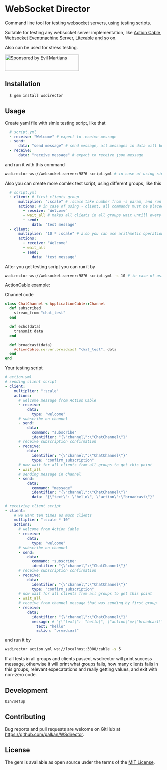 # WebSocket Director

Command line tool for testing websocket servers, using testing scripts.

Suitable for testing any websocket server implementation, like [Action Cable](https://github.com/rails/rails/tree/master/actioncable), [Websocket Eventmachine Server](https://github.com/imanel/websocket-eventmachine-server), [Litecable](https://github.com/palkan/litecable) and so on.

Also can be used for stress testing.

<a href="https://evilmartians.com/">
<img src="https://evilmartians.com/badges/sponsored-by-evil-martians.svg" alt="Sponsored by Evil Martians" width="236" height="54"></a>

## Installation

```bash
  $ gem install wsdirector
```

## Usage

Create yaml file with simle testing script, like that

```yml
  # script.yml
  - receive: "Welcome" # expect to receive message
  - send:
      data: "send message" # send message, all messages in data will be parse to json
  - receive:
      data: "receive message" # expect to receive json message
```
and run it with this command
```bash
wsdirector ws://websocket.server:9876 script.yml # in case of using simple script
```

Also you can create more comlex test script, using different groups, like this
```yml
  # script.yml
  - client: # first clients group
      multiplier: ":scale" # :scale take number from -s param, and run :scale number of clients in this group
      actions: # in case of using - client, all commands must be placed in actions: instead of root
        - receive: "Welcome"
        - wait_all # makes all clients in all groups wait untill every client get this point, after that they all continue
        - send:
            data: "test message"
  - client:
      multiplier: "10 * :scale" # also you can use arithmetic operations in this expression, so in case of :scale = 10, in this group started 100 clients
      actions:
        - receive: "Welcome"
        - wait_all
        - send:
            data: "test message"
```
After you get testing script you can run it by
```bash
wsdirector ws://websocket.server:9876 script.yml -s 10 # in case of using script with multiple clients
```

ActionCable example:

Channel code
```ruby
class ChatChannel < ApplicationCable::Channel
  def subscribed
    stream_from "chat_test"
  end

  def echo(data)
    transmit data
  end

  def broadcast(data)
    ActionCable.server.broadcast "chat_test", data
  end
end
```

Your testing script
```yml
# action.yml
# sending client script
- client:
    multiplier: ":scale"
    actions:
      # welcome message from Action Cable
      - receive:
          data:
            type: "welcome"
      # subscribe on channel
      - send:
          data:
            command: "subscribe"
            identifier: "{\"channel\":\"ChatChannel\"}"
      # receive subscription confirmation
      - receive:
          data:
            identifier: "{\"channel\":\"ChatChannel\"}"
            type: "confirm_subscription"
      # now wait for all clients from all groups to get this point
      - wait_all
      # sending message in channel
      - send:
          data:
            command: "message"
            identifier: "{\"channel\":\"ChatChannel\"}"
            data: "{\"text\": \"hello\", \"action\":\"broadcast\"}"

# receiving client script
- client:
    # we want ten times as much clients
    multiplier: ":scale * 10"
    actions:
      # welcome from Action Cable
      - receive:
          data:
            type: "welcome"
      # subscribe on channel
      - send:
          data:
            command: "subscribe"
            identifier: "{\"channel\":\"ChatChannel\"}"
      # receive subscription confirmation
      - receive:
          data:
            identifier: "{\"channel\":\"ChatChannel\"}"
            type: "confirm_subscription"
      # now wait for all clients from all groups to get this point
      - wait_all
      # receive from channel message that was sending by first group
      - receive:
          data:
            identifier: "{\"channel\":\"ChatChannel\"}"
            message: # "{\"text\": \"hello\", \"action\"=>\"broadcast\"}"
              text: "hello"
              action: "broadcast"

```
and run it by
```bash
wsdirector action.yml ws://localhost:3000/cable -s 5
```

If all tests in all groups and clients passed, wsdirector will print success message,
otherwise it will print what groups fails, how many clients fails in this groups, relevant expecatations and really getting values, and exit with non-zero code.

## Development

```bash
bin/setup
```

## Contributing

Bug reports and pull requests are welcome on GitHub at https://github.com/palkan/WSdirector.


## License

The gem is available as open source under the terms of the [MIT License](http://opensource.org/licenses/MIT).
